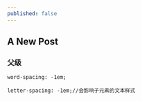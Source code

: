 ```yaml
---
published: false
---
```

## A New Post

### 父级
```
word-spacing: -1em;
```

```
letter-spacing: -1em;//会影响子元素的文本样式
```